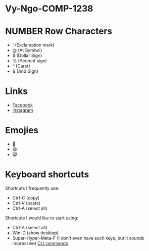 # Vy-Ngo-COMP-1238
# NUMBER Row Characters
- ! (Exclamation mark)
- @ (At Symbol)
- $ (Dollar Sign)
- % (Percent sign)
- ^ (Caret) 
- & (And Sign)

# Links
- [Facebook](https://www.facebook.com/.com/)
- [Instagram](https://www.instagram.com/)

# Emojies
- 🥲
- 😄
- 😸
# Keyboard shortcuts
Shortcuts I frequently use: 
- Ctrl-C (copy)
- Ctrl-V (paste)
- Ctrl-A (select all)

Shortcuts I would like to start using: 
- Ctrl-A (select all)
- Win-D (show desktop)
- Super-Hyper-Meta-F (I don’t even have such keys, but it sounds impressive)
[CLI commands](docs/cli.md)